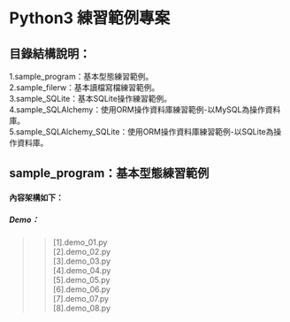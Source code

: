 # Python3 練習範例專案

目錄結構說明：
----------------------------------------------------------------------------------------------------------------------------------
1.sample_program：基本型態練習範例。<br/>
2.sample_filerw：基本讀檔寫檔練習範例。<br/>
3.sample_SQLite：基本SQLite操作練習範例。<br/>
4.sample_SQLAlchemy：使用ORM操作資料庫練習範例-以MySQL為操作資料庫。<br/>
5.sample_SQLAlchemy_SQLite：使用ORM操作資料庫練習範例-以SQLite為操作資料庫。<br/>

sample_program：基本型態練習範例
----------------------------------------------------------------------------------------------------------------------------------
#### 內容架構如下：
##### Demo： 
>> [1].demo_01.py <br/>
>> [2].demo_02.py <br/>
>> [3].demo_03.py <br/>
>> [4].demo_04.py <br/>
>> [5].demo_05.py <br/>
>> [6].demo_06.py <br/>
>> [7].demo_07.py <br/>
>> [8].demo_08.py <br/>

<p><p/>
